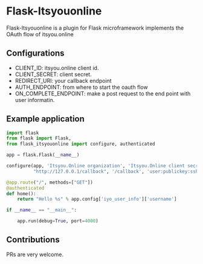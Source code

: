 # Flask-Itsyouonline

Flask-Itsyouonline is a plugin for Flask microframework implements the OAuth flow of itsyou.online 

## Configurations

- CLIENT_ID: itsyou.online client id.
- CLIENT_SECRET: client secret.
- REDIRECT_URI: your callback endpoint
- AUTH_ENDPOINT: from where to start the oauth flow
- ON_COMPLETE_ENDPOINT: make a post request to the end point with user informatin.


## Example application

```python
import flask
from flask import Flask, 
from flask_itsyouonline import configure, authenticated

app = flask.Flask(__name__)

configure(app, 'Itsyou.Online organization', 'Itsyou.Online client secret', 
          "http://127.0.0.1/callback", '/callback', 'user:publickey:ssh')

@app.route("/", methods=["GET"])
@authenticated
def home():
    return "Hello %s" % app.config['iyo_user_info']['username']

if __name__ == "__main__":

    app.run(debug=True, port=4000)

```

## Contributions
PRs are very welcome. 
